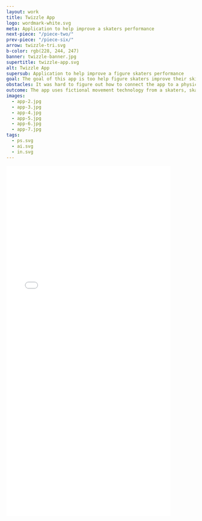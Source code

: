 ```yaml
---
layout: work
title: Twizzle App
logo: wordmark-white.svg
meta: Application to help improve a skaters performance
next-piece: "/piece-two/"
prev-piece: "/piece-six/"    
arrow: twizzle-tri.svg
b-color: rgb(228, 244, 247)
banner: twizzle-banner.jpg
supertitle: twizzle-app.svg
alt: Twizzle App
supersub: Application to help improve a figure skaters performance
goal: The goal of this app is too help figure skaters improve their skills and figure out what they need to improve on or where they are going wrong in their performance. 
obstacles: It was hard to figure out how to connect the app to a physical experience. Another obstacle was to figure out what data to show and how to find the data after it is recorded for future use.
outcome: The app uses fictional movement technology from a skaters, skates and then translates the data. The user is then able to name the recording and edit the name and make any notes on the performance. Then the app shows data for a map of your recorded performance, speed and stability. Once the user is finished with the recording they can always access the list of recordings from the data button at the bottom of the screen.
images:
  - app-2.jpg
  - app-3.jpg
  - app-4.jpg
  - app-5.jpg
  - app-6.jpg
  - app-7.jpg
tags:
  - ps.svg
  - ai.svg
  - in.svg
---
```


<iframe width="438" height="930" src="//invis.io/HS4ZUGJ2Z" frameborder="0" allowfullscreen></iframe>